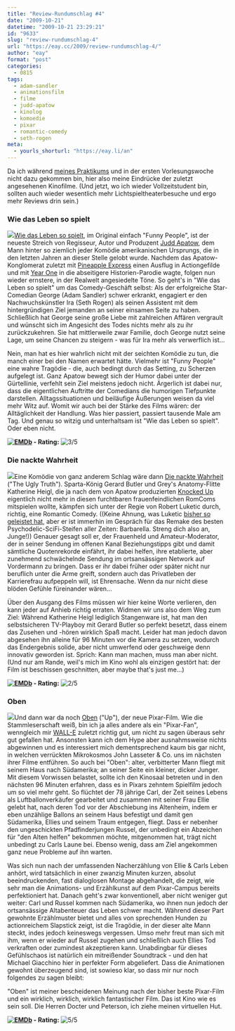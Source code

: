 ```yaml
---
title: "Review-Rundumschlag #4"
date: "2009-10-21"
datetime: "2009-10-21 23:29:21"
id: "9633"
slug: "review-rundumschlag-4"
url: "https://eay.cc/2009/review-rundumschlag-4/"
author: "eay"
format: "post"
categories:
  - 0815
tags:
  - adam-sandler
  - animationsfilm
  - filme
  - judd-apatow
  - kinolog
  - komoedie
  - pixar
  - romantic-comedy
  - seth-rogen
meta:
  - yourls_shorturl: "https://eay.li/an"
---
```


Da ich während [meines Praktikums](//eay.cc/2009/8998/) und in der ersten Vorlesungswoche nicht dazu gekommen bin, hier also meine Eindrücke der zuletzt angesehenen Kinofilme. (Und jetzt, wo ich wieder Vollzeitstudent bin, sollten auch wieder wesentlich mehr Lichtspieltheaterbesuche und ergo mehr Reviews drin sein.)

### Wie das Leben so spielt

![](https://eay.cc/uploads/2009/funnypeople.jpg)[Wie das Leben so spielt](http://www.imdb.com/title/tt1201167/), im Original einfach "Funny People", ist der neueste Streich von Regisseur, Autor und Produzent [Judd Apatow](//eay.cc/tag/judd-apatow/), dem Mann hinter so ziemlich jeder Komödie amerikanischen Ursprungs, die in den letzten Jahren an dieser Stelle gelobt wurde. Nachdem das Apatow-Konglomerat zuletzt mit [Pineapple Express](//eay.cc/2008/kiffer-in-action/) einen Ausflug in Actiongefilde und mit [Year One](http://www.imdb.com/title/tt1045778/) in die abseitigere Historien-Parodie wagte, folgen nun wieder ernstere, in der Realwelt angesiedelte Töne. So geht's in "Wie das Leben so spielt" um das Comedy-Geschäft selbst: Als der erfolgreiche Star-Comedian George (Adam Sandler) schwer erkrankt, engagiert er den Nachwuchskünstler Ira (Seth Rogen) als seinen Assistent mit dem hintergründigen Ziel jemanden an seiner einsamen Seite zu haben. Schließlich hat George seine große Liebe mit zahlreichen Affären vergrault und wünscht sich im Angesicht des Todes nichts mehr als zu ihr zurückzukehren. Sie hat mittlerweile zwar Familie, doch George nutzt seine Lage, um seine Chancen zu steigern - was für Ira mehr als verwerflich ist...

Nein, man hat es hier wahrlich nicht mit der seichten Komödie zu tun, die manch einer bei den Namen erwartet hätte. Vielmehr ist "Funny People" eine wahre Tragödie - die, auch bedingt durch das Setting, zu Scherzen aufgelegt ist. Ganz Apatow bewegt sich der Humor dabei unter der Gürtellinie, verfehlt sein Ziel meistens jedoch nicht. Ärgerlich ist dabei nur, dass die eigentlichen Auftritte der Comedians die humorigen Tiefpunkte darstellen. Alltagssituationen und beiläufige Äußerungen weisen da viel mehr Witz auf. Womit wir auch bei der Stärke des Films wären: der Alltäglichkeit der Handlung. Was hier passiert, passiert tausende Male am Tag. Und genau so witzig und unterhaltsam ist "Wie das Leben so spielt". Oder eben nicht.

 **[![EMDb](/uploads/pages/emdb/emdb_mini.gif)](http://eay.cc/emdb/) - Rating:** ![3/5](/uploads/pages/emdb/s_3.gif)

### Die nackte Wahrheit

![](https://eay.cc/uploads/2009/dienacktewahrheit.jpg)Eine Komödie von ganz anderem Schlag wäre dann [Die nackte Wahrheit](http://www.imdb.com/title/tt1142988/) ("The Ugly Truth"). Sparta-König Gerard Butler und Grey's Anatomy-Flitte Katherine Heigl, die ja nach dem von Apatow produzierten [Knocked Up](//eay.cc/2007/das-kind-schaukeln/) eigentlich nicht mehr in diesen furchtbaren frauenfeindlichen RomComs mitspielen wollte, kämpfen sich unter der Regie von Robert Luketic durch, richtig, eine Romantic Comedy. ((Keine Ahnung, was Luketic [bisher so geleistet hat](http://www.imdb.com/name/nm0525659/), aber er ist immerhin im Gespräch für das Remake des besten Psychodelic-SciFi-Steifen aller Zeiten: Barbarella. Streng dich also an, Junge!)) Genauer gesagt soll er, der Frauenheld und Amateur-Moderator, der in seiner Sendung im offenen Kanal Beziehungstipps gibt und damit sämtliche Quotenrekorde einfährt, ihr dabei helfen, ihre etablierte, aber zunehmend schwächelnde Sendung im ortsansässigen Network auf Vordermann zu bringen. Dass er ihr dabei früher oder später nicht nur beruflich unter die Arme greift, sondern auch das Privatleben der Karrierefrau aufpeppeln will, ist Ehrensache. Wenn da nur nicht diese blöden Gefühle füreinander wären...

Über den Ausgang des Films müssen wir hier keine Worte verlieren, den kann jeder auf Anhieb richtig erraten. Widmen wir uns also dem Weg zum Ziel: Während Katherine Heigl lediglich Stangenware ist, hat man den selbstsicheren TV-Playboy mit Gerard Butler so perfekt besetzt, dass einem das Zusehen und -hören wirklich Spaß macht. Leider hat man jedoch davon abgesehen ihn alleine für 96 Minuten vor die Kamera zu setzen, wodurch das Endergebnis solide, aber nicht umwerfend oder geschweige denn innovativ geworden ist. Sprich: Kann man machen, muss man aber nicht. (Und nur am Rande, weil's mich im Kino wohl als einzigen gestört hat: der Film ist beschissen geschnitten, aber maybe that's just me...)

 **[![EMDb](/uploads/pages/emdb/emdb_mini.gif)](http://eay.cc/emdb/) - Rating:** ![2/5](/uploads/pages/emdb/s_2.gif)

### Oben

![](https://eay.cc/uploads/2009/oben.jpg)Und dann war da noch [Oben](http://www.imdb.com/title/tt1049413/) ("Up"), der neue Pixar-Film. Wie die Stammleserschaft weiß, bin ich ja alles andere als ein "Pixar-Fan", wenngleich mir [WALL-E](//eay.cc/2008/wall-e-and-eve-in-love/) zuletzt richtig gut, um nicht zu sagen überaus sehr gut gefallen hat. Ansonsten kann ich dem Hype aber ausnahmsweise nichts abgewinnen und es interessiert mich dementsprechend kaum bis gar nicht, in welchen verrückten Mikrokosmos John Lasseter & Co. uns im nächsten ihrer Filme entführen. So auch bei "Oben": alter, verbitterter Mann fliegt mit seinem Haus nach Südamerika; an seiner Seite ein kleiner, dicker Junger. Mit diesem Vorwissen belastet, sollte ich den Kinosaal betreten und in den nächsten 96 Minuten erfahren, dass es in Pixars zehntem Spielfilm jedoch um so viel mehr geht. So flüchtet der 78 jährige Carl, der Zeit seines Lebens als Luftballonverkäufer gearbeitet und zusammen mit seiner Frau Ellie gelebt hat, nach deren Tod vor der Abschiebung ins Altenheim, indem er eben unzählige Ballons an seinem Haus befestigt und damit gen Südamerika, Ellies und seinem Traum entgegen, fliegt. Dass er nebenher den ungeschickten Pfadfinderjungen Russel, der unbedingt ein Abzeichen für "den Alten helfen" bekommen möchte, mitgenommen hat, trägt nicht unbedingt zu Carls Laune bei. Ebenso wenig, dass am Ziel angekommen ganz neue Probleme auf ihn warten.

Was sich nun nach der umfassenden Nacherzählung von Ellie & Carls Leben anhört, wird tatsächlich in einer zwanzig Minuten kurzen, absolut beeindruckenden, fast dialoglosen Montage abgehandelt, die zeigt, wie sehr man die Animations- und Erzählkunst auf dem Pixar-Campus bereits perfektioniert hat. Danach geht's zwar konventionell, aber nicht weniger gut weiter: Carl und Russel kommen nach Südamerika, wo ihnen nun jedoch der ortsansässige Altabenteuer das Leben schwer macht. Während dieser Part gewohnte Erzählmuster bietet und alles von sprechenden Hunden zu actionreichem Slapstick zeigt, ist die Tragödie, in der dieser alte Mann steckt, indes jedoch keineswegs vergessen. Umso mehr freut man sich mit ihm, wenn er wieder auf Russel zugehen und schließlich auch Ellies Tod verkraften oder zumindest akzeptieren kann. Unabdingbar für dieses Gefühlschaos ist natürlich ein mitreißender Soundtrack - und den hat Michael Giacchino hier in perfekter Form abgeliefert. Dass die Animationen gewohnt überzeugend sind, ist sowieso klar, so dass mir nur noch folgendes zu sagen bleibt:

"Oben" ist meiner bescheidenen Meinung nach der bisher beste Pixar-Film und ein wirklich, wirklich, wirklich fantastischer Film. Das ist Kino wie es sein soll. Die Herren Docter und Peterson, ich ziehe meinen virtuellen Hut.

 **[![EMDb](/uploads/pages/emdb/emdb_mini.gif)](http://eay.cc/emdb/) - Rating:** ![5/5](/uploads/pages/emdb/s_5.gif)
